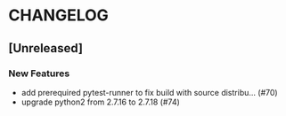 # CHANGELOG

## [Unreleased]

### New Features

- add prerequired pytest-runner to fix build with source distribu… (#70)
- upgrade python2 from 2.7.16 to 2.7.18 (#74)


